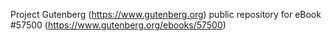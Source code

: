 Project Gutenberg (https://www.gutenberg.org) public repository for
eBook #57500 (https://www.gutenberg.org/ebooks/57500)
